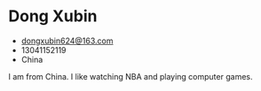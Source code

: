 <!-- The (first) h1 will be used as the <title> of the HTML page -->
# Dong Xubin

<!-- The unordered list immediately after the h1 will be formatted on a single
line. It is intended to be used for contact details -->
- <dongxubin624@163.com>
- 13041152119
- China

<!-- The paragraph after the h1 and ul and before the first h2 is optional. It
is intended to be used for a short summary. -->
I am from China. I like watching NBA and playing computer games.
